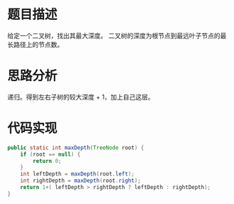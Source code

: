 # 题目描述
给定一个二叉树，找出其最大深度。
二叉树的深度为根节点到最远叶子节点的最长路径上的节点数。

# 思路分析
递归。得到左右子树的较大深度 + 1，加上自己这层。

# 代码实现
```java
public static int maxDepth(TreeNode root) {
    if (root == null) {
        return 0;
    }
    int leftDepth = maxDepth(root.left);
    int rightDepth = maxDepth(root.right);
    return 1+( leftDepth > rightDepth ? leftDepth : rightDepth);
}
```